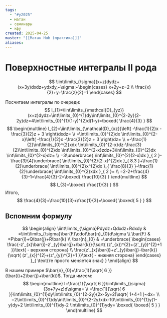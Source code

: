 ```yaml
---
tags:
  - "#y2025"
  - матан
  - семинары
  - кфу
created: 2025-04-25
master: "[[Матан Hub (практика)]]"
aliases: 
---
```


# Поверхностные интегралы II рода
$$
\iint\limits_{\sigma}(x+z)dydz+(x+3y)dxdz+ydxdy,~\sigma:~\begin{cases}
x+2y+z=2 \\
\frac{x}{2}+y+\frac{z}{2}=1
\end{cases}
$$

Посчитаем интегралы по очереди:
$$
I_{1}=\iint\limits_{\mathcal{D}_{yz}}(x+z)dydz=\int\limits_{0}^{1}dy\int\limits_{0}^{2-2y}(2-2y)dz=4\int\limits_{0}^{1}(1-y)^{2}d(1-y)=\boxed{ \frac{4}{3}  }
$$
$$
\begin{multline}
I_{2}=\iint\limits_{\mathcal{D}_{xz}}\left( -\frac{1}{2}x -\frac{3}{2}z + 3 \right)dxdz= \\
=\int\limits_{0}^{2}dx \int\limits_{0}^{2-x}\left( -\frac{1}{2}x -\frac{3}{2}z + 3 \right)dz= \\
=-\frac{1}{2}\int\limits_{0}^{2}xdx \int\limits_{0}^{2-x}dz-\frac{3}{2}\int\limits_{0}^{2}dx \int\limits_{0}^{2-x}zdz+3\int\limits_{0}^{2}dx \int\limits_{0}^{2-x}dz= \\
=3\underbrace{ \int\limits_{0}^{2}(2-x)dx }_{ 2 }-\frac{3}{4}\underbrace{ \int\limits_{0}^{2}(2-x)^{2}dx }_{ 8.3 }+\frac{1}{2}\underbrace{ \int\limits_{0}^{2}x^{2}dx }_{ \frac{8}{3} }-\frac{1}{2}\underbrace{ \int\limits_{0}^{2}xdx }_{ 2 }= \\
=2-2+\frac{4}{3}-1=\frac{4}{3}-2=\boxed{ \frac{10}{3} }
\end{multline} 
$$
$$
I_{3}=\boxed{ \frac{1}{3} }
$$
Итого, 
$$
\frac{4}{3}+\frac{10}{3}+\frac{1}{3}=\boxed{ \boxed{ 5 } }
$$

## Вспомним формулу
$$
\begin{align}
\iint\limits_{\sigma}Pdydz+Qdxdz+Rdxdy & =\iint\limits_{\sigma}\bar{F}\cdot\bar{n}_{0}d\sigma \\
\bar{F} & =P\bar{i}+Q\bar{j}+R\bar{k} \\
\bar{n}_{0} & =\underbrace{ \begin{cases}
\frac{-z'_{x}\bar{i}-z'_{y}\bar{j}+\bar{k}}{\sqrt{ (z'_{x})^{2}+(z'_{y})^{2}+1 }}\text{ - верхняя сторона} \\
\frac{z'_{x}\bar{i}+z'_{y}\bar{j}-\bar{k}}{\sqrt{ (z'_{x})^{2}+(z'_{y})^{2}+1 }}\text{ - нижняя сторона}
\end{cases} }_{ \text{те просто меняется знак} }
\end{align}
$$

В нашем примере $\bar{n}_{0}=\frac{1}{\sqrt{ 6 }}(\bar{i}+2\bar{j}+\bar{k})$. Тогда имеем:
$$
\begin{multline}
I=\frac{1}{\sqrt{ 6 }}\iint\limits_{\sigma}(3x+7y+z)d\sigma= \\
=\frac{1}{\sqrt{ 6 }}\int\limits_{0}^{1}dy\int\limits_{0}^{2-2y}(2x-5y+2)\sqrt{ 1+4+1 }~dx= \\
=2\int\limits_{0}^{1}dy\int\limits_{0}^{2-2y}xdx-10\int\limits_{0}^{1}y(1-y)dy+2 \int\limits_{0}^{1}dy-2 \int\limits_{0}^{1}ydy= \boxed{ \boxed{ 5 } }
\end{multline}
$$
